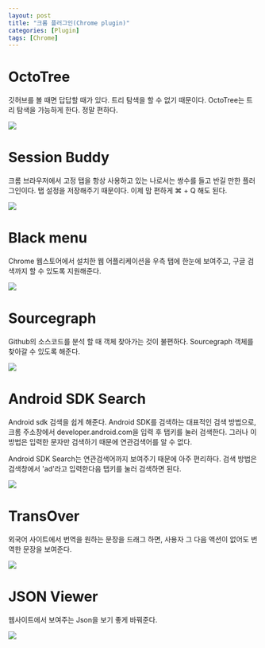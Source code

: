```yaml
---
layout: post
title: "크롬 플러그인(Chrome plugin)"
categories: [Plugin]
tags: [Chrome]
---
```


# OctoTree

깃허브를 볼 때면 답답할 때가 있다. 트리 탐색을 할 수 없기 때문이다. OctoTree는 트리 탐색을 가능하게 한다. 정말 편하다.

![](https://lh3.googleusercontent.com/SfJ7lk2uAy5gex-4hMEJO77VS3sbMINMMMbxUHneojhXS1YiAj1v6x-Po7xOgKfxQGwmzsYjbQ=w640-h400-e365)

# Session Buddy

크롬 브라우저에서 고정 탭을 항상 사용하고 있는 나로서는 쌍수를 들고 반길 만한 플러그인이다. 탭 설정을 저장해주기 때문이다. 이제 맘 편하게  ⌘ + Q 해도 된다. 

![](https://lh3.googleusercontent.com/Ty9-20agsVTgtJPT-XO2HuKXy9-JhYD4SDyTr7gugxNPRAOSv93YzA_mu75t7MAiEJzYieEWIKI=w640-h400-e365)

# Black menu

Chrome 웹스토어에서 설치한 웹 어플리케이션을 우측 탭에 한눈에 보여주고, 구글 검색까지 할 수 있도록 지원해준다.

![](https://lh3.googleusercontent.com/jt5DGJE3MKmzo_Ihw1seKzzK9ziLtoCGRUi6LQD36bXkRdmzkENIB_oP8avPw1q-r8ZdoXi1=w640-h400-e365)

# Sourcegraph

Github의 소스코드를 분석 할 때 객체 찾아가는 것이 불편하다. Sourcegraph 객체를 찾아갈 수 있도록 해준다.

![](https://lh3.googleusercontent.com/NyNJtkYcaau4Kq6o1SALtvg76oVA4cJaH1_qjDRoNDDjibKG43Xd1SOHQeA8RMesD_yq3G_ASMI=w640-h400-e365)

# Android SDK Search

Android sdk 검색을 쉽게 해준다. Android SDK를 검색하는 대표적인 검색 방법으로, 크롬 주소창에서 developer.android.com을 입력 후 탭키를 눌러 검색한다. 그러나 이 방법은 입력한 문자만 검색하기 때문에 연관검색어를 알 수 없다.

Android SDK Search는 연관검색어까지 보여주기 때문에 아주 편리하다. 검색 방법은 검색창에서 'ad'라고 입력한다음 탭키를 눌러 검색하면 된다.

![](https://lh3.googleusercontent.com/pUhpXhhz7bisytZqlY88scH3ZlHSuiLFCOvTS5SP9fqQIZjwWzLz6uVaoDpRX9DnrGLzWm7h3w=w640-h400-e365)

# TransOver

외국어 사이트에서 번역을 원하는 문장을 드래그 하면, 사용자 그 다음 액션이 없어도 번역한 문장을 보여준다.

![](https://lh3.googleusercontent.com/cTJzV_zrGgyFJPfn0x-2ZyhHL19u5QbvqHS3yQnX3Y7F_ZWBaGhnsIkddRaa7jj81Ugo86HJhMQ=w640-h400-e365)

# JSON Viewer

웹사이트에서 보여주는 Json을 보기 좋게 바꿔준다.

![](https://raw.githubusercontent.com/tulios/json-viewer/master/screenshot.png)